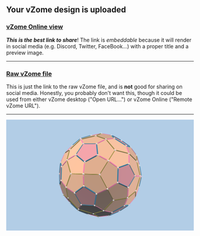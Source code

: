 ## Your vZome design is uploaded

### [vZome Online view][embed]

***This is the best link to share***!  The link is *embeddable* because it will render in social media (e.g. Discord, Twitter, FaceBook...) with a proper title and a preview image.

---

### [Raw vZome file][raw]

This is just the link to the raw vZome file, and is **not** good for
sharing on social media.
Honestly, you probably don't want this, though it could be used from either
vZome desktop ("Open URL...") or vZome Online ("Remote vZome URL").

---

![Image](<rose-olive-bombshell.png>)


[embed]: <https://vzome.com/app/embed.py?url=https://raw.githubusercontent.com/vorth/vzome-sharing/main/2021/09/11/10-07-32-rose-olive-bombshell/rose-olive-bombshell.vZome>
[raw]: <https://raw.githubusercontent.com/vorth/vzome-sharing/main/2021/09/11/10-07-32-rose-olive-bombshell/rose-olive-bombshell.vZome>
